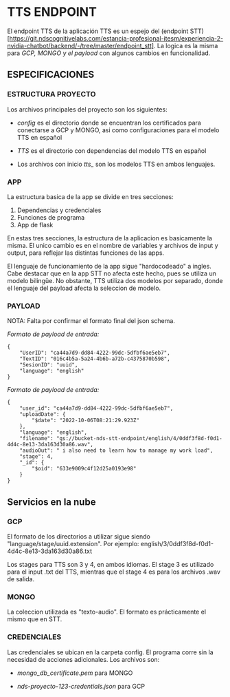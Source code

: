 # TTS ENDPOINT

El endpoint TTS de la aplicación TTS es un espejo del (endpoint STT)[https://git.ndscognitivelabs.com/estancia-profesional-itesm/experiencia-2-nvidia-chatbot/backend/-/tree/master/endpoint_stt]. La logica es la misma para *GCP, MONGO y el payload* con algunos cambios en funcionalidad.

## ESPECIFICACIONES

### ESTRUCTURA PROYECTO

Los archivos principales del proyecto son los siguientes:

* *config* es el directorio donde se encuentran los certificados para conectarse a GCP y MONGO, asi como configuraciones para el modelo TTS en español

* *TTS* es el directorio con dependencias del modelo TTS en español

* Los archivos con inicio *tts_* son los modelos TTS en ambos lenguajes.

### APP

La estructura basica de la app se divide en tres secciones:

1. Dependencias y credenciales
2. Funciones de programa
3. App de flask

En estas tres secciones, la estructura de la aplicacion es basicamente la misma. El unico cambio es en el nombre de variables y archivos de input y output, para reflejar las distintas funciones de las apps.

El lenguaje de funcionamiento de la app sigue "hardocodeado" a ingles. Cabe destacar que en la app STT no afecta este hecho, pues se utiliza un modelo bilingüe. No obstante, TTS utiliza dos modelos por separado, donde el lenguaje del payload afecta la seleccion de modelo.

### PAYLOAD

NOTA: Falta por confirmar el formato final del json schema.

*Formato de payload de entrada:*

```
{
    "UserID": "ca44a7d9-dd84-4222-99dc-5dfbf6ae5eb7",
    "TextID": "016c4b5a-5a24-4b6b-a72b-c4375870b598",
    "SesionID": "uuid",
    "language": "english"
}
```

*Formato de payload de entrada:*

```
{
    "user_id": "ca44a7d9-dd84-4222-99dc-5dfbf6ae5eb7",
    "uploadDate": {
        "$date": "2022-10-06T08:21:29.923Z"
    },
    "language": "english",
    "filename": "gs://bucket-nds-stt-endpoint/english/4/0ddf3f8d-f0d1-4d4c-8e13-3da163d30a86.wav",
    "audioOut": " i also need to learn how to manage my work load",
    "stage": 4,
    "_id": {
        "$oid": "633e9009c4f12d25a0193e98"
    }
}
```

## Servicios en la nube

### GCP

El formato de los directorios a utilizar sigue siendo "language/stage/uuid.extension". Por ejemplo: english/3/0ddf3f8d-f0d1-4d4c-8e13-3da163d30a86.txt

Los stages para TTS son 3 y 4, en ambos idiomas. El stage 3 es utilizado para el input .txt del TTS, mientras que el stage 4 es para los archivos .wav de salida.

### MONGO

La coleccion utilizada es "texto-audio". El formato es prácticamente el mismo que en STT.

### CREDENCIALES

Las credenciales se ubican en la carpeta config. El programa corre sin la necesidad de acciones adicionales. Los archivos son:

* *mongo_db_certificate.pem* para MONGO

* *nds-proyecto-123-credentials.json* para GCP